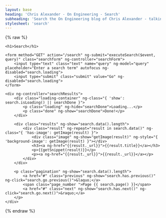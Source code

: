 ```yaml
---
layout: base
heading: 'Chris Alexander - On Engineering - Search'
subheading: 'Search the On Engineering blog of Chris Alexander - talking about tech, engineering, robots, and everything involving electrons'
stylesheet: 'search'
---
```


{% raw %}

<div ng-app="ca-search" class="search">

	<h1>Search</h1>

	<form method="GET" action="/search" ng-submit="executeSearch($event, query)" class="searchform" ng-controller="searchForm">
		<input type="text" class="text" name="query" ng-model="query" placeholder="Enter a search term" autofocus ng-disabled="search.loading">
		<input type="submit" class="submit" value="Go" ng-disabled="search.loading">
	</form>

	<div ng-controller="searchResults">
		<div class="loading-container" ng-class="{ 'show': search.isLoading() || searchDone }">
			<p class="loading" ng-hide="searchDone">Loading...</p>
			<p class="done" ng-show="searchDone">Done!</p>
		</div>

		<div class="results" ng-show="search.data().length">
			<div class="result" ng-repeat="result in search.data()" ng-class="{ 'has-image': getImage(result) }">
				<div class="image" ng-show="getImage(result)" ng-style="{ 'background-image': getImage(result) }"></div>
				<h3><a ng-href="{{result._url}}">{{result.title}}</a></h3>
				<p>{{getSnippet(result)}}</p>
				<p><a ng-href="{{result._url}}">{{result._url}}</a></p>
			</div>
		</div>

		<p class="pagination" ng-show="search.data().length">
			<a href="#" class="previous" ng-show="search.has.previous()" ng-click="search.go.previous()">&laquo;</a>
			<span class="page_number ">Page {{ search.page() }}</span>
			<a href="#" class="next" ng-show="search.has.next()" ng-click="search.go.next()">&raquo;</a>
		</p>
	</div>

</div>

{% endraw %}

<script src="//ajax.googleapis.com/ajax/libs/angularjs/1.2.15/angular.min.js"></script>
<script src="/js/search/search.js"></script>